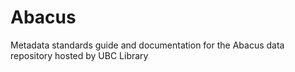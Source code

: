 # Abacus
Metadata standards guide and documentation for the Abacus data repository hosted by UBC Library
